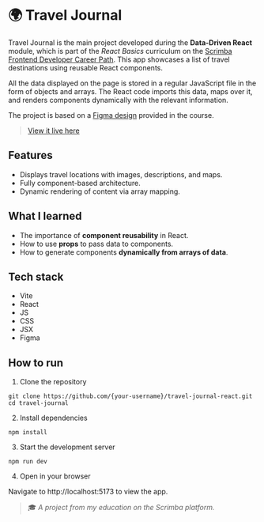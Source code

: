# 🌍 Travel Journal
Travel Journal is the main project developed during the **Data-Driven React** module, which is part of the _React Basics_ curriculum on the [Scrimba Frontend Developer Career Path](https://scrimba.com/). This app showcases a list of travel destinations using reusable React components.

All the data displayed on the page is stored in a regular JavaScript file in the form of objects and arrays. The React code imports this data, maps over it, and renders components dynamically with the relevant information.

The project is based on a [Figma design]((https://www.figma.com/design/QG4cOExkdbIbhSfWJhs2gs/Travel-Journal?node-id=0-1&p=f&t=S7q00yeATzFBQMl4-0)) provided in the course. 
> [View it live here](https://vanya-vb.github.io/travel-journal-react/)

## Features
- Displays travel locations with images, descriptions, and maps.
- Fully component-based architecture.
- Dynamic rendering of content via array mapping.

## What I learned
- The importance of **component reusability** in React.
- How to use **props** to pass data to components.
- How to generate components **dynamically from arrays of data**.

## Tech stack
- Vite
- React 
- JS
- CSS
- JSX
- Figma

## How to run
1. Clone the repository

```
git clone https://github.com/{your-username}/travel-journal-react.git
cd travel-journal
```
2. Install dependencies

```
npm install
```

3. Start the development server

```
npm run dev
```

4. Open in your browser

Navigate to http://localhost:5173 to view the app.


> 🎓 *A project from my education on the Scrimba platform.*
